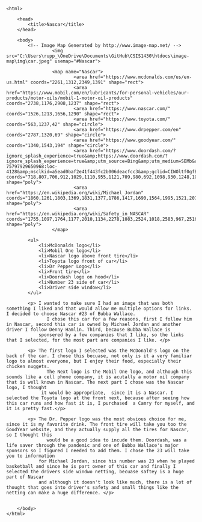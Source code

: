 <!DOCTYPE html>
	<html>
	
		<head>
			<title>Nascar</title>
		</head>
		
		<body>
			<!-- Image Map Generated by http://www.image-map.net/ -->
                     <img src="C:\Users\rupp_\OneDrive\Documents\GitHub\CSIS1430\htdocs\image-map\img\car.jpeg" usemap="#Nascar">

                     <map name="Nascar">
                             <area href="https://www.mcdonalds.com/us/en-us.html" coords="2261,1312,2349,1391" shape="rect">
                             <area href="https://www.mobil.com/en/lubricants/for-personal-vehicles/our-products/motor-oils/mobil-1-motor-oil-products" coords="2738,1176,2908,1237" shape="rect">
                             <area href="https://www.nascar.com/" coords="1526,1213,1656,1290" shape="rect">
                             <area href="https://www.toyota.com/" coords="563,1237,42" shape="circle">
                             <area href="https://www.drpepper.com/en" coords="2787,1320,69" shape="circle">
                             <area href="https://www.goodyear.com/" coords="1340,1543,194" shape="circle">
                             <area href="https://www.doordash.com/?ignore_splash_experience=true&amp;https://www.doordash.com/?ignore_splash_experience=true&amp;utm_source=Bing&amp;utm_medium=SEMb&amp;utm_campaign=CX_US_SE_SB_BI_ACQ_TMTXXX_386526256_+BR_ACQ_INMKT_GenDeliveryxx_EVG_CPAx_EXA_TZMST_EN_EN_X_DOOR_BN_SE_TXT_XXXXXXXXXX&amp;utm_term=doordash%20com&amp;utm_content=1212761770101589&amp;kclickid=_k_a5ead0baf2e41f443fc2b006deacfcc3_k_&amp;utm_adgroup_id=1212761770101589&amp;utm_creative_id=&amp;utm_keyword_id=kwd-75797929650968:loc-4128&amp;msclkid=a5ead0baf2e41f443fc2b006deacfcc3&amp;gclid=CIWOltf0gfECFfCNxQIdttoNTA&amp;gclsrc=ds" coords="718,807,706,912,1029,1110,955,1121,709,980,692,1098,930,1248,1099,1220,1241,1166,1207,1087" shape="poly">
                             <area href="https://en.wikipedia.org/wiki/Michael_Jordan" coords="1860,1261,1803,1369,1831,1377,1786,1417,1690,1564,1995,1521,2075,1386,2069,1366,2097,1346,2159,1210,2027,1236,2021,1250,1998,1227" shape="poly">
                             <area href="https://en.wikipedia.org/wiki/Safety_in_NASCAR" coords="1755,1097,1764,1177,2010,1134,2278,1083,2524,1018,2583,967,2516,897,2431,863,2343,852,2216,852,2024,874,1897,965" shape="poly">
                     </map>
			
			<ul>
				<li>McDonalds logo</li>
				<li>Mobil One logo</li>
				<li>Nascar logo above front tire</li>
				<li>Toyota logo front of car</li>
				<li>Dr Pepper Logo</li>
				<li>Front tire</li>
				<li>Doordash logo on hood</li>
				<li>Number 23 side of car</li>
				<li>Driver side window</li>
			</ul>
			
			<p> I wanted to make sure I had an image that was both something I liked and that would allow me multiple options for links. I decided to choose Nascar #23 of Bubba Wallace. 
			       I chose this car for a few reasons, first I follow him in Nascar, second this car is owned by Michael Jordan and another driver I follow Denny Hamlin. Third, because Bubba Wallace is 
				sponsered by a few companies that I like, so the links that I selected, for the most part are companies I like. </p>
				
			<p> The first logo I selected was the McDonald's logo on the back of the car. I chose this becuase, not only is it a very familiar logo to almost everyone, but I enjoy their food, especially their chicken nuggets.
			       The Next logo is the Mobil One logo, and although this sounds like a cell phone company, it is acutally a motor oil company that is well known in Nascar. The next part I chose was the Nascar logo, I thought
				 it would be appropriate,  since it is a Nascar. I selected the Toyota logo at the front next, because after seeing how this car runs and how fast it is, I purchased  a Camry for myself, and it is pretty fast.</p>
			
			<p> The Dr. Pepper logo was the most obvious choice for me, since it is my favorite drink. The front tire will take you too the GoodYear website, and they actually supply all the tires for Nascar, so I thought this 
			       would be a good idea to incude them. Doordash, was a life saver through the pandemic and one of Bubba Wallace's major sponsors so I figured I needed to add them. I chose the 23 will take you to information
				for Michael Jordan, since his number was 23 when he played basketball and since he is part owner of this car and finally I selected the drivers side windwo netting, becuase saftey is a huge part of Nascar
				and although it doesn't look like much, there is a lot of thought that goes into driver's safety and small things like the netting can make a huge difference. </p>

			      
		</body>
	</html>
